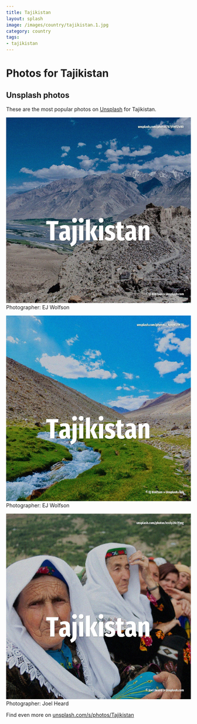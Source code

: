 ```yaml
---
title: Tajikistan
layout: splash
image: /images/country/tajikistan.1.jpg
category: country
tags:
- tajikistan
---
```

# Photos for Tajikistan
 
## Unsplash photos
These are the most popular photos on [Unsplash](https://unsplash.com) for Tajikistan.
 
![Tajikistan](/images/country/tajikistan.1.jpg)
Photographer:  EJ Wolfson
 
![Tajikistan](/images/country/tajikistan.2.jpg)
Photographer:  EJ Wolfson
 
![Tajikistan](/images/country/tajikistan.3.jpg)
Photographer:  Joel Heard
 
Find even more on [unsplash.com/s/photos/Tajikistan](https://unsplash.com/s/photos/Tajikistan)
 
